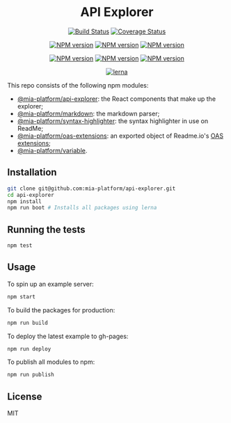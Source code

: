 <div align="center">

# API Explorer

[![Build Status][travis-svg]][travis-link]
[![Coverage Status][coverall-svg]][coverall-io]

[![NPM version][npmjs-apiexplorer-svg]][npmjs-apiexplorer]
[![NPM version][npmjs-apilogs-svg]][npmjs-apilogs]
[![NPM version][npmjs-markdown-svg]][npmjs-markdown]

[![NPM version][npmjs-syntaxhighlighter-svg]][npmjs-syntaxhighlighter]
[![NPM version][npmjs-oasextensions-svg]][npmjs-oasextensions]
[![NPM version][npmjs-variable-svg]][npmjs-variable]


[![lerna][lerna-svg]][lerna-link]

</div>

This repo consists of the following npm modules:
- [@mia-platform/api-explorer][npmjs-apiexplorer]: the React components that make up the explorer;
- [@mia-platform/markdown][npmjs-markdown]: the markdown parser;
- [@mia-platform/syntax-highlighter][npmjs-syntaxhighlighter]: the syntax highlighter in use on ReadMe;
- [@mia-platform/oas-extensions][npmjs-oasextensions]: an exported object of Readme.io's [OAS extensions](https://readme.readme.io/v2.0/docs/swagger-extensions);
- [@mia-platform/variable][npmjs-variable].

## Installation

```sh
git clone git@github.com:mia-platform/api-explorer.git
cd api-explorer
npm install
npm run boot # Installs all packages using lerna
```

## Running the tests

```sh
npm test
```

## Usage

To spin up an example server:

```sh
npm start
```

To build the packages for production:

```sh
npm run build
```

To deploy the latest example to gh-pages:

```sh
npm run deploy
```

To publish all modules to npm:

```sh
npm run publish
```

## License

MIT

<!-- Links -->
[travis-svg]: https://travis-ci.org/mia-platform/api-explorer.svg?branch=master
[travis-link]: https://travis-ci.org/mia-platform/api-explorer
[lerna-svg]: https://img.shields.io/badge/maintained%20with-lerna-cc00ff.svg
[lerna-link]: https://lerna.js.org
[coverall-svg]: https://coveralls.io/repos/github/mia-platform/api-explorer/badge.svg
[coverall-io]: https://coveralls.io/github/mia-platform/api-explorer

[npmjs-apiexplorer-svg]: https://img.shields.io/npm/v/@mia-platform/api-explorer.svg?logo=npm
[npmjs-apiexplorer]: https://www.npmjs.com/package/@mia-platform/api-explorer

[npmjs-apilogs-svg]: https://img.shields.io/npm/v/@mia-platform/api-logs.svg?logo=npm
[npmjs-apilogs]: https://www.npmjs.com/package/@mia-platform/api-logs

[npmjs-markdown-svg]: https://img.shields.io/npm/v/@mia-platform/markdown.svg?logo=npm
[npmjs-markdown]: https://www.npmjs.com/package/@mia-platform/markdown

[npmjs-syntaxhighlighter-svg]: https://img.shields.io/npm/v/@mia-platform/syntax-highlighter.svg?logo=npm
[npmjs-syntaxhighlighter]: https://www.npmjs.com/package/@mia-platform/syntax-highlighter

[npmjs-oasextensions-svg]: https://img.shields.io/npm/v/@mia-platform/oas-extensions.svg?logo=npm
[npmjs-oasextensions]: https://www.npmjs.com/package/@mia-platform/oas-extensions

[npmjs-variable-svg]: https://img.shields.io/npm/v/@mia-platform/variable.svg?logo=npm
[npmjs-variable]: https://www.npmjs.com/package/@mia-platform/variable
